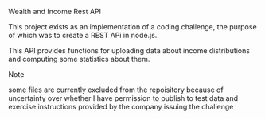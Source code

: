 Wealth and Income Rest API

This project exists as an implementation of a coding challenge, the purpose of which was to create a REST APi in node.js.

This API provides functions for uploading data about income distributions and computing some statistics about them.

Note

some files are currently excluded from the repoisitory because of uncertainty over whether I have permission to publish to test data and exercise instructions provided by the company issuing the challenge